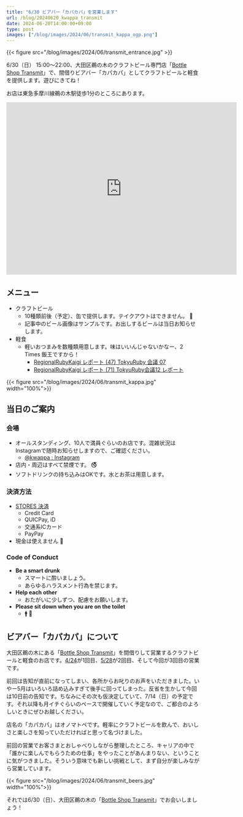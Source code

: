 ```yaml
---
title: "6/30 ビアバー「カパカパ」を営業します"
url: /blog/20240620_kwappa_transmit
date: 2024-06-20T14:00:00+09:00
type: post
images: ["/blog/images/2024/06/transmit_kappa_ogp.png"]
---
```


{{< figure src="/blog/images/2024/06/transmit_entrance.jpg" >}}

6/30（日） 15:00〜22:00、大田区鵜の木のクラフトビール専門店「[Bottle Shop Transmit](https://bottle-shop-transmit.square.site/)」で、間借りビアバー「カパカパ」としてクラフトビールと軽食を提供します。遊びにきてね！

お店は東急多摩川線鵜の木駅徒歩1分のところにあります。

<iframe src="https://www.google.com/maps/embed?pb=!1m18!1m12!1m3!1d3245.0951759408395!2d139.6797118!3d35.5760426!2m3!1f0!2f0!3f0!3m2!1i1024!2i768!4f13.1!3m3!1m2!1s0x60185ff7986849b1%3A0xdc54fcfc23ca0393!2z44CSMTQ2LTAwOTEg5p2x5Lqs6YO95aSn55Sw5Yy66bWc44Gu5pyo77yS5LiB55uu77yR77yW4oiS77yR77yZ!5e0!3m2!1sja!2sjp!4v1713163139937!5m2!1sja!2sjp" width="600" height="450" style="border:0;" allowfullscreen="" loading="lazy" referrerpolicy="no-referrer-when-downgrade"></iframe>

## メニュー

- クラフトビール
  - 10種類前後（予定）、缶で提供します。テイクアウトはできません。 :pray:
  - 記事中のビール画像はサンプルです。お出しするビールは当日お知らせします。
- 軽食
  - 軽いおつまみを数種類用意します。味はいいんじゃないかなー、2 Times 飯王ですから！
    - [RegionalRubyKaigi レポート (47) TokyuRuby 会議 07](https://magazine.rubyist.net/articles/0050/0050-TokyuRubyKaigi07Report.html)
    - [RegionalRubyKaigi レポート (71) TokyuRuby会議12 レポート](https://magazine.rubyist.net/articles/0059/0059-TokyuRubyKaigi12Report.html)

{{< figure src="/blog/images/2024/06/transmit_kappa.jpg" width="100%">}}

<!--more-->

## 当日のご案内

### 会場

- オールスタンディング、10人で満員ぐらいのお店です。混雑状況はInstagramで随時お知らせしますので、ご確認ください。
  - [@kwappa : Instagram](https://www.instagram.com/kwappa)
- 店内・周辺はすべて禁煙です。 :no_smoking:
- ソフトドリンクの持ち込みはOKです。水とお茶は用意します。

### 決済方法

- [STORES 決済](https://stores.jp/payments)
  - Credit Card
  - QUICPay, iD
  - 交通系ICカード
  - PayPay
- 現金は使えません :bow:

### Code of Conduct

- **Be a smart drunk**
  - スマートに酔いましょう。
  - あらゆるハラスメント行為を禁じます。
- **Help each other**
  - おたがいに少しずつ、配慮をお願いします。
- **Please sit down when you are on the toilet**
  - :mens: :pray:

## ビアバー「カパカパ」について

大田区鵜の木にある「[Bottle Shop Transmit](https://www.instagram.com/bottle_shop_transmit/)」を間借りして営業するクラフトビールと軽食のお店です。[4/24](/blog/20240415_kwappa_transmit/)が1回目、[5/28](https://x.com/kwappa/status/1795297568056123653)が2回目、そして今回が3回目の営業です。

前回は告知が直前になってしまい、各所からお叱りのお声をいただきました。いやー5月はいろいろ詰め込みすぎて後手に回ってしまった。反省を生かして今回は10日前の告知です。ちなみにその次も仮決定していて、7/14（日）の予定です。それ以降も月イチぐらいのペースで開催していく予定なので、ご都合のよろしいときにぜひお越しください。

店名の「カパカパ」はオノマトペです。軽率にクラフトビールを飲んで、おいしさと楽しさを知っていただければと思って名づけました。

前回の営業でお客さまとおしゃべりしながら整理したところ、キャリアの中で「誰かに楽しんでもらうための仕事」をやったことがあんまりない、ということに気がつきました。そういう意味でも新しい挑戦として、まず自分が楽しみながら営業しています。

{{< figure src="/blog/images/2024/06/transmit_beers.jpg" width="100%">}}

それでは6/30（日）、大田区鵜の木の「[Bottle Shop Transmit](https://www.instagram.com/bottle_shop_transmit/)」でお会いしましょう！

